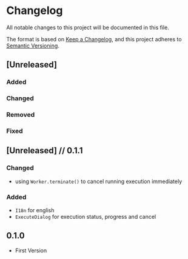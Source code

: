 # Changelog
All notable changes to this project will be documented in this file.

The format is based on [Keep a Changelog](https://keepachangelog.com/en/1.0.0/),
and this project adheres to [Semantic Versioning](https://semver.org/spec/v2.0.0.html).

## [Unreleased]

### Added
### Changed
### Removed
### Fixed

## [Unreleased] // 0.1.1

### Changed

 - using `Worker.terminate()` to cancel running execution immediately

### Added

 - `I18n` for english
 - `ExecuteDialog` for execution status, progress and cancel

## 0.1.0

 - First Version